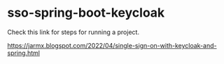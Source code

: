 # sso-spring-boot-keycloak

Check this link for steps for running a project.

https://jarmx.blogspot.com/2022/04/single-sign-on-with-keycloak-and-spring.html
